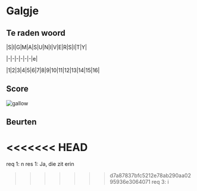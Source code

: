 # Galgje

## Te raden woord

|S|I|G|M|A|S|U|N|I|V|E|R|S|I|T|Y|

|-|-|-|-|-|-|e|

|1|2|3|4|5|6|7|8|9|10|11|12|13|14|15|16|

## Score
![gallow](./images/1.png)

## Beurten
<<<<<<< HEAD
=======
req 1: n
res 1: Ja, die zit erin
>>>>>>> d7a87837bfc5212e78ab290aa0295936e3064071
req 3: i
